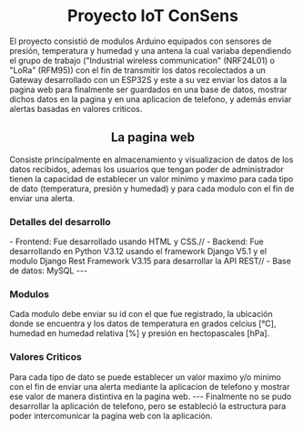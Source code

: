 <h1 align="center">Proyecto IoT ConSens</h1>
El proyecto consistió de modulos Arduino equipados con sensores de presión, temperatura y humedad y una antena la cual variaba dependiendo el grupo de trabajo ("Industrial wireless communication" (NRF24L01) o "LoRa" (RFM95)) con el fín de transmitir los datos recolectados a un Gateway desarrollado con un ESP32S y este a su vez enviar los datos a la pagina web para finalmente ser guardados en una base de datos, mostrar dichos datos en la pagina y en una aplicacion de telefono, y además enviar alertas basadas en valores criticos.
<h2 align="center">La pagina web</h2>
Consiste principalmente en almacenamiento y visualizacion de datos de los datos recibidos, ademas los usuarios que tengan poder de administrador tienen la capacidad de establecer un valor minimo y maximo para cada tipo de dato (temperatura, presión y humedad) y para cada modulo con el fin de enviar una alerta.
<h3>Detalles del desarrollo</h3>
- Frontend: Fue desarrollado usando HTML y CSS.//
- Backend: Fue desarrollando en Python V3.12 usando el framework Django V5.1 y el modulo Django Rest Framework V3.15 para desarrollar la API REST//
- Base de datos: MySQL
---
<h3>Modulos</h3>
Cada modulo debe enviar su id con el que fue registrado, la ubicación donde se encuentra y los datos de temperatura en grados celcius [°C], humedad en humedad relativa [%] y presión en hectopascales [hPa].
<h3>Valores Criticos</h3>
Para cada tipo de dato se puede establecer un valor maximo y/o minimo con el fin de enviar una alerta mediante la aplicacion de telefono y mostrar ese valor de manera distintiva en la pagina web.
---
Finalmente no se pudo desarrollar la aplicación de telefono, pero se estableció la estructura para poder intercomunicar la pagina web con la aplicación.

